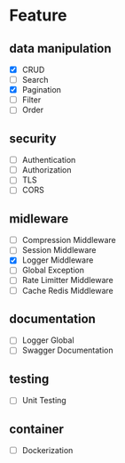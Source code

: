 # Feature

## data manipulation

- [x] CRUD
- [ ] Search
- [x] Pagination
- [ ] Filter
- [ ] Order

## security

- [ ] Authentication
- [ ] Authorization
- [ ] TLS
- [ ] CORS

## midleware

- [ ] Compression Middleware
- [ ] Session Middleware
- [x] Logger Middleware
- [ ] Global Exception
- [ ] Rate Limitter Middleware
- [ ] Cache Redis Middleware

## documentation

- [ ] Logger Global
- [ ] Swagger Documentation

## testing

- [ ] Unit Testing

## container

- [ ] Dockerization